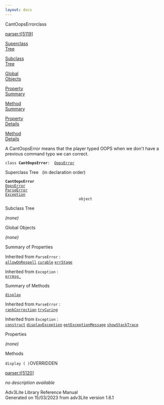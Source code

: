 ```yaml
---
layout: docs
---
```

<span class="title">CantOopsError</span><span class="type">class</span>

[parser.t](../file/parser.t.html)\[[5119](../source/parser.t.html#5119)\]

[Superclass  
Tree](#_SuperClassTree_)

[Subclass  
Tree](#_SubClassTree_)

[Global  
Objects](#_ObjectSummary_)

[Property  
Summary](#_PropSummary_)

[Method  
Summary](#_MethodSummary_)

[Property  
Details](#_Properties_)

[Method  
Details](#_Methods_)



A CantOopsError means that the player typed OOPS when we don't have a
previous command typo we can correct.

`class `**`CantOopsError`**` :   `[`OopsError`](../object/OopsError.html)



<span id="_SuperClassTree_"></span>



<span class="hdln">Superclass Tree</span>   (in declaration order)



**`CantOopsError`**  
[`OopsError`](../object/OopsError.html)  
[`ParseError`](../object/ParseError.html)  
[`Exception`](../object/Exception.html)  
`                                 object`  
<span id="_SubClassTree_"></span>



<span class="hdln">Subclass Tree</span>  



*(none)* <span id="_ObjectSummary_"></span>



<span class="hdln">Global Objects</span>  



*(none)* <span id="_PropSummary_"></span>



<span class="hdln">Summary of Properties</span>  







Inherited from `ParseError` :  
[`allowOnRespell`](../object/ParseError.html#allowOnRespell) [`curable`](../object/ParseError.html#curable) [`errStage`](../object/ParseError.html#errStage)

Inherited from `Exception` :  
[`errmsg_`](../object/Exception.html#errmsg_)

<span id="_MethodSummary_"></span>



<span class="hdln">Summary of Methods</span>  



[`display`](#display)



Inherited from `ParseError` :  
[`rankCorrection`](../object/ParseError.html#rankCorrection) [`tryCuring`](../object/ParseError.html#tryCuring)

Inherited from `Exception` :  
[`construct`](../object/Exception.html#construct) [`displayException`](../object/Exception.html#displayException) [`getExceptionMessage`](../object/Exception.html#getExceptionMessage) [`showStackTrace`](../object/Exception.html#showStackTrace)

<span id="_Properties_"></span>



<span class="hdln">Properties</span>  



*(none)* <span id="_Methods_"></span>



<span class="hdln">Methods</span>  



<span id="display"></span>

`display ( )`<span class="rem">OVERRIDDEN</span>

[parser.t](../file/parser.t.html)\[[5120](../source/parser.t.html#5120)\]



*no description available*





Adv3Lite Library Reference Manual  
Generated on 15/03/2023 from adv3Lite version 1.6.1


